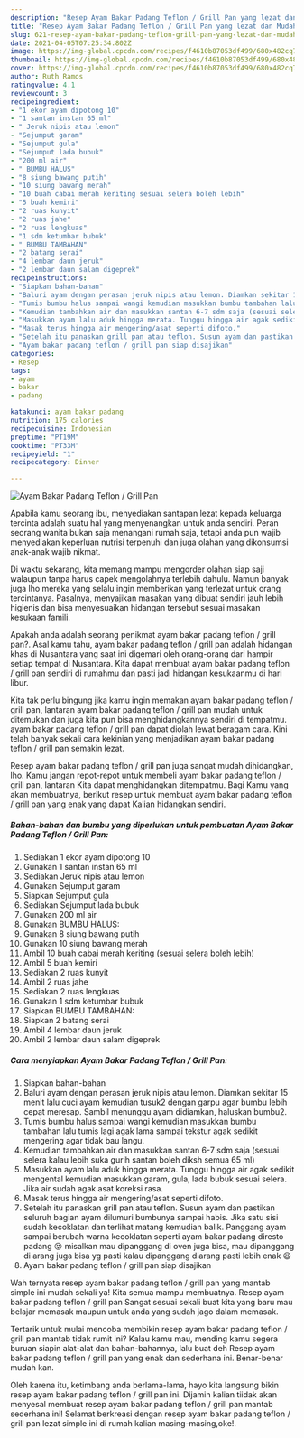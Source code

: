 ```yaml
---
description: "Resep Ayam Bakar Padang Teflon / Grill Pan yang lezat dan Mudah Dibuat"
title: "Resep Ayam Bakar Padang Teflon / Grill Pan yang lezat dan Mudah Dibuat"
slug: 621-resep-ayam-bakar-padang-teflon-grill-pan-yang-lezat-dan-mudah-dibuat
date: 2021-04-05T07:25:34.802Z
image: https://img-global.cpcdn.com/recipes/f4610b87053df499/680x482cq70/ayam-bakar-padang-teflon-grill-pan-foto-resep-utama.jpg
thumbnail: https://img-global.cpcdn.com/recipes/f4610b87053df499/680x482cq70/ayam-bakar-padang-teflon-grill-pan-foto-resep-utama.jpg
cover: https://img-global.cpcdn.com/recipes/f4610b87053df499/680x482cq70/ayam-bakar-padang-teflon-grill-pan-foto-resep-utama.jpg
author: Ruth Ramos
ratingvalue: 4.1
reviewcount: 3
recipeingredient:
- "1 ekor ayam dipotong 10"
- "1 santan instan 65 ml"
- " Jeruk nipis atau lemon"
- "Sejumput garam"
- "Sejumput gula"
- "Sejumput lada bubuk"
- "200 ml air"
- " BUMBU HALUS"
- "8 siung bawang putih"
- "10 siung bawang merah"
- "10 buah cabai merah keriting sesuai selera boleh lebih"
- "5 buah kemiri"
- "2 ruas kunyit"
- "2 ruas jahe"
- "2 ruas lengkuas"
- "1 sdm ketumbar bubuk"
- " BUMBU TAMBAHAN"
- "2 batang serai"
- "4 lembar daun jeruk"
- "2 lembar daun salam digeprek"
recipeinstructions:
- "Siapkan bahan-bahan"
- "Baluri ayam dengan perasan jeruk nipis atau lemon. Diamkan sekitar 15 menit lalu cuci ayam kemudian tusuk2 dengan garpu agar bumbu lebih cepat meresap. Sambil menunggu ayam didiamkan, haluskan bumbu2."
- "Tumis bumbu halus sampai wangi kemudian masukkan bumbu tambahan lalu tumis lagi agak lama sampai tekstur agak sedikit mengering agar tidak bau langu."
- "Kemudian tambahkan air dan masukkan santan 6-7 sdm saja (sesuai selera kalau lebih suka gurih santan boleh diksh semua 65 ml)"
- "Masukkan ayam lalu aduk hingga merata. Tunggu hingga air agak sedikit mengental kemudian masukkan garam, gula, lada bubuk sesuai selera. Jika air sudah agak asat koreksi rasa."
- "Masak terus hingga air mengering/asat seperti difoto."
- "Setelah itu panaskan grill pan atau teflon. Susun ayam dan pastikan seluruh bagian ayam dilumuri bumbunya sampai habis. Jika satu sisi sudah kecoklatan dan terlihat matang kemudian balik. Panggang ayam sampai berubah warna kecoklatan seperti ayam bakar padang diresto padang 😝 misalkan mau dipanggang di oven juga bisa, mau dipanggang di arang juga bisa yg pasti kalau dipanggang diarang pasti lebih enak 😆"
- "Ayam bakar padang teflon / grill pan siap disajikan"
categories:
- Resep
tags:
- ayam
- bakar
- padang

katakunci: ayam bakar padang 
nutrition: 175 calories
recipecuisine: Indonesian
preptime: "PT19M"
cooktime: "PT33M"
recipeyield: "1"
recipecategory: Dinner

---
```



![Ayam Bakar Padang Teflon / Grill Pan](https://img-global.cpcdn.com/recipes/f4610b87053df499/680x482cq70/ayam-bakar-padang-teflon-grill-pan-foto-resep-utama.jpg)

Apabila kamu seorang ibu, menyediakan santapan lezat kepada keluarga tercinta adalah suatu hal yang menyenangkan untuk anda sendiri. Peran seorang  wanita bukan saja menangani rumah saja, tetapi anda pun wajib menyediakan keperluan nutrisi terpenuhi dan juga olahan yang dikonsumsi anak-anak wajib nikmat.

Di waktu  sekarang, kita memang mampu mengorder olahan siap saji walaupun tanpa harus capek mengolahnya terlebih dahulu. Namun banyak juga lho mereka yang selalu ingin memberikan yang terlezat untuk orang tercintanya. Pasalnya, menyajikan masakan yang dibuat sendiri jauh lebih higienis dan bisa menyesuaikan hidangan tersebut sesuai masakan kesukaan famili. 



Apakah anda adalah seorang penikmat ayam bakar padang teflon / grill pan?. Asal kamu tahu, ayam bakar padang teflon / grill pan adalah hidangan khas di Nusantara yang saat ini digemari oleh orang-orang dari hampir setiap tempat di Nusantara. Kita dapat membuat ayam bakar padang teflon / grill pan sendiri di rumahmu dan pasti jadi hidangan kesukaanmu di hari libur.

Kita tak perlu bingung jika kamu ingin memakan ayam bakar padang teflon / grill pan, lantaran ayam bakar padang teflon / grill pan mudah untuk ditemukan dan juga kita pun bisa menghidangkannya sendiri di tempatmu. ayam bakar padang teflon / grill pan dapat diolah lewat beragam cara. Kini telah banyak sekali cara kekinian yang menjadikan ayam bakar padang teflon / grill pan semakin lezat.

Resep ayam bakar padang teflon / grill pan juga sangat mudah dihidangkan, lho. Kamu jangan repot-repot untuk membeli ayam bakar padang teflon / grill pan, lantaran Kita dapat menghidangkan ditempatmu. Bagi Kamu yang akan membuatnya, berikut resep untuk membuat ayam bakar padang teflon / grill pan yang enak yang dapat Kalian hidangkan sendiri.

<!--inarticleads1-->

##### Bahan-bahan dan bumbu yang diperlukan untuk pembuatan Ayam Bakar Padang Teflon / Grill Pan:

1. Sediakan 1 ekor ayam dipotong 10
1. Gunakan 1 santan instan 65 ml
1. Sediakan  Jeruk nipis atau lemon
1. Gunakan Sejumput garam
1. Siapkan Sejumput gula
1. Sediakan Sejumput lada bubuk
1. Gunakan 200 ml air
1. Gunakan  BUMBU HALUS:
1. Gunakan 8 siung bawang putih
1. Gunakan 10 siung bawang merah
1. Ambil 10 buah cabai merah keriting (sesuai selera boleh lebih)
1. Ambil 5 buah kemiri
1. Sediakan 2 ruas kunyit
1. Ambil 2 ruas jahe
1. Sediakan 2 ruas lengkuas
1. Gunakan 1 sdm ketumbar bubuk
1. Siapkan  BUMBU TAMBAHAN:
1. Siapkan 2 batang serai
1. Ambil 4 lembar daun jeruk
1. Ambil 2 lembar daun salam digeprek




<!--inarticleads2-->

##### Cara menyiapkan Ayam Bakar Padang Teflon / Grill Pan:

1. Siapkan bahan-bahan
1. Baluri ayam dengan perasan jeruk nipis atau lemon. Diamkan sekitar 15 menit lalu cuci ayam kemudian tusuk2 dengan garpu agar bumbu lebih cepat meresap. Sambil menunggu ayam didiamkan, haluskan bumbu2.
1. Tumis bumbu halus sampai wangi kemudian masukkan bumbu tambahan lalu tumis lagi agak lama sampai tekstur agak sedikit mengering agar tidak bau langu.
1. Kemudian tambahkan air dan masukkan santan 6-7 sdm saja (sesuai selera kalau lebih suka gurih santan boleh diksh semua 65 ml)
1. Masukkan ayam lalu aduk hingga merata. Tunggu hingga air agak sedikit mengental kemudian masukkan garam, gula, lada bubuk sesuai selera. Jika air sudah agak asat koreksi rasa.
1. Masak terus hingga air mengering/asat seperti difoto.
1. Setelah itu panaskan grill pan atau teflon. Susun ayam dan pastikan seluruh bagian ayam dilumuri bumbunya sampai habis. Jika satu sisi sudah kecoklatan dan terlihat matang kemudian balik. Panggang ayam sampai berubah warna kecoklatan seperti ayam bakar padang diresto padang 😝 misalkan mau dipanggang di oven juga bisa, mau dipanggang di arang juga bisa yg pasti kalau dipanggang diarang pasti lebih enak 😆
1. Ayam bakar padang teflon / grill pan siap disajikan




Wah ternyata resep ayam bakar padang teflon / grill pan yang mantab simple ini mudah sekali ya! Kita semua mampu membuatnya. Resep ayam bakar padang teflon / grill pan Sangat sesuai sekali buat kita yang baru mau belajar memasak maupun untuk anda yang sudah jago dalam memasak.

Tertarik untuk mulai mencoba membikin resep ayam bakar padang teflon / grill pan mantab tidak rumit ini? Kalau kamu mau, mending kamu segera buruan siapin alat-alat dan bahan-bahannya, lalu buat deh Resep ayam bakar padang teflon / grill pan yang enak dan sederhana ini. Benar-benar mudah kan. 

Oleh karena itu, ketimbang anda berlama-lama, hayo kita langsung bikin resep ayam bakar padang teflon / grill pan ini. Dijamin kalian tiidak akan menyesal membuat resep ayam bakar padang teflon / grill pan mantab sederhana ini! Selamat berkreasi dengan resep ayam bakar padang teflon / grill pan lezat simple ini di rumah kalian masing-masing,oke!.

